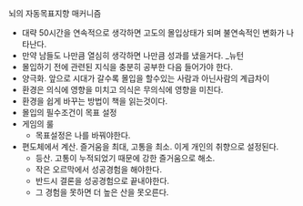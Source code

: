 뇌의 자동목표지향 매커니즘
- 대략 50시간을 연속적으로 생각하면 고도의 몰입상태가 되며 불연속적인 변화가 나타난다.
- 만약 남들도 나만큼 열심히 생각하면 나만큼 성과를 냈을거다.   _뉴턴
- 몰입하기 전에 관련된 지식을 충분히 공부한 다음 들어가야 한다.
- 양극화. 앞으로 시대가 갈수록 몰입을 할수있는 사람과 아닌사람의 계급차이
- 환경은 의식에 영향을 미치고 의식은 무의식에 영향을 미친다.
- 환경을 쉽게 바꾸는 방법이 책을 읽는것이다. 
- 몰입의 필수조건이 목표 설정
- 게임의 룰
	- 목표설정은 나를 바꿔야한다.
- 편도체에서 계산. 즐거움을 최대, 고통을 최소. 이게 개인의 취향으로 설정된다.
	- 등산. 고통이 누적되었기 때문에 강한 즐거움으로 해소.
	- 작은 오르막에서 성공경험을 해야한다.
	- 반드시 결론을 성공경험으로 끝내야한다.
	- 그 경험을 못하면 더 높은 산을 못오른다.